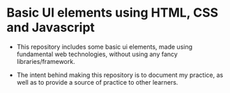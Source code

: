 # Basic UI elements using HTML, CSS and Javascript

- This repository includes some basic ui elements, made using fundamental web technologies, without using any fancy libraries/framework.

- The intent behind making this repository is to document my practice, as well as to provide a source of practice to other learners.

